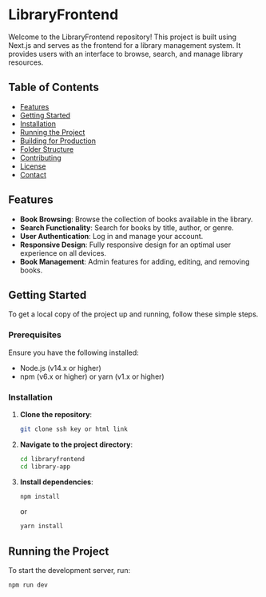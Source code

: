 # LibraryFrontend

Welcome to the LibraryFrontend repository! This project is built using Next.js and serves as the frontend for a library management system. It provides users with an interface to browse, search, and manage library resources.

## Table of Contents
- [Features](#features)
- [Getting Started](#getting-started)
- [Installation](#installation)
- [Running the Project](#running-the-project)
- [Building for Production](#building-for-production)
- [Folder Structure](#folder-structure)
- [Contributing](#contributing)
- [License](#license)
- [Contact](#contact)

## Features

- **Book Browsing**: Browse the collection of books available in the library.
- **Search Functionality**: Search for books by title, author, or genre.
- **User Authentication**: Log in and manage your account.
- **Responsive Design**: Fully responsive design for an optimal user experience on all devices.
- **Book Management**: Admin features for adding, editing, and removing books.

## Getting Started

To get a local copy of the project up and running, follow these simple steps.

### Prerequisites

Ensure you have the following installed:
- Node.js (v14.x or higher)
- npm (v6.x or higher) or yarn (v1.x or higher)

### Installation

1. **Clone the repository**:
    ```bash
    git clone ssh key or html link
    ```
2. **Navigate to the project directory**:
    ```bash
    cd libraryfrontend
    cd library-app
    ```
3. **Install dependencies**:
    ```bash
    npm install
    ```
    or
    ```bash
    yarn install
    ```

## Running the Project

To start the development server, run:
```bash
npm run dev
